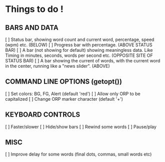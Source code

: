 # Things to do !

## BARS AND DATA

[ ] Status bar, showing word count and current word, percentage, speed (wpm) etc. (BELOW)
[ ] Progress bar with percentage. (ABOVE STATUS BAR)
[ ] A bar (not showing for default) showing meaningless data. Like Timing in minutes, seconds, words per second etc. (OPPOSITE SITE OF STATUS BAR)
[ ] A bar showing the current of words, with the current word in the center, running like a "news slider". (ABOVE)

## COMMAND LINE OPTIONS (getopt())

[ ] Set colors: BG, FG, Alert (default 'red')
[ ] Allow only ORP to be capitalized
[ ] Change ORP marker character (default '+')

## KEYBOARD CONTROLS

[ ] Faster/slower
[ ] Hide/show bars
[ ] Rewind some words
[ ] Pause/play

## MISC

[ ] Improve delay for some words (final dots, commas, small words etc)
